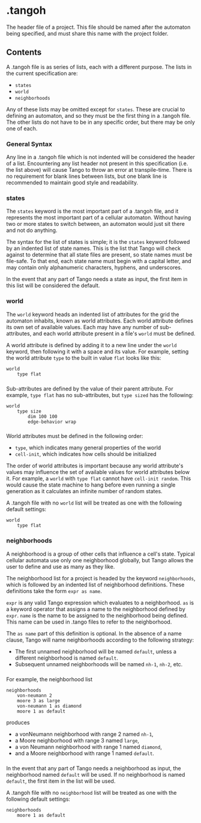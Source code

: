 # .tangoh
The header file of a project. This file should be named after the automaton being specified, and must share this name with the project folder.
## Contents
A .tangoh file is as series of lists, each with a different purpose. The lists in the current specification are:
- `states`
- `world`
- `neighborhoods`

Any of these lists may be omitted except for `states`. These are crucial to defining an automaton, and so they must be the first thing in a .tangoh file. The other lists do not have to be in any specific order, but there may be only one of each.
### General Syntax
Any line in a .tangoh file which is not indented will be considered the header of a list. Encountering any list header not present in this specification (i.e. the list above) will cause Tango to throw an error at transpile-time. There is no requirement for blank lines between lists, but one blank line is recommended to maintain good style and readability.
### states
The `states` keyword is the most important part of a .tangoh file, and it represents the most important part of a cellular automaton. Without having two or more states to switch between, an automaton would just sit there and not do anything.

The syntax for the list of states is simple; it is the `states` keyword followed by an indented list of state names. This is the list that Tango will check against to determine that all state files are present, so state names must be file-safe. To that end, each state name must begin with a capital letter, and may contain only alphanumeric characters, hyphens, and underscores.

In the event that any part of Tango needs a state as input, the first item in this list will be considered the default.
### world
The `world` keyword heads an indented list of attributes for the grid the automaton inhabits, known as world attributes. Each world attribute defines its own set of available values. Each may have any number of sub-attributes, and each world attribute present in a file's `world` must be defined.

A world attribute is defined by adding it to a new line under the `world` keyword, then following it with a space and its value. For example, setting the world attribute `type` to the built in value `flat` looks like this:
```
world
	type flat
```
###
Sub-attributes are defined by the value of their parent attribute. For example, `type flat` has no sub-attributes, but `type sized` has the following:
```
world
	type size
		dim 100 100
		edge-behavior wrap
```
###
World attributes must be defined in the following order:
- `type`, which indicates many general properties of the world
- `cell-init`, which indicates how cells should be initialized

The order of world attributes is important because any world attribute's values may influence the set of available values for world attributes below it. For example, a `world` with  `type flat` cannot have `cell-init random`. This would cause the state machine to hang before even running a single generation as it calculates an infinite number of random states.

A .tangoh file with no `world` list will be treated as one with the following default settings:
```
world
	type flat
```
### neighborhoods
A neighborhood is a group of other cells that influence a cell's state. Typical cellular automata use only one neighborhood globally, but Tango allows the user to define and use as many as they like.

The neighborhood list for a project is headed by the keyword `neighborhoods`, which is followed by an indented list of neighborhood definitions. These definitions take the form `expr as name`.

`expr` is any valid Tango expression which evaluates to a neighborhood.
`as` is a keyword operator that assigns a name to the neighborhood defined by `expr`.
`name` is the name to be assigned to the neighborhood being defined. This name can be used in .tango files to refer to the neighborhood.

The `as name` part of this definition is optional. In the absence of a name clause, Tango will name neighborhoods according to the following strategy:
- The first unnamed neighborhood will be named `default`, unless a different neighborhood is named `default`.
- Subsequent unnamed neighborhoods will be named `nh-1`, `nh-2`, etc.
###

For example, the neighborhood list
```
neighborhoods
	von-neumann 2
	moore 3 as large
	von-neumann 1 as diamond
	moore 1 as default
```
produces
- a vonNeumann neighborhood with range 2 named `nh-1`,
- a Moore neighborhood with range 3 named `large`,
- a von Neumann neighborhood with range 1 named `diamond`,
- and a Moore neighborhood with range 1 named `default`.

###
In the event that any part of Tango needs a neighborhood as input, the neighborhood named `default` will be used. If no neighborhood is named `default`, the first item in the list will be used.

A .tangoh file with no `neighborhood` list will be treated as one with the following default settings:
```
neighborhoods
	moore 1 as default
```
